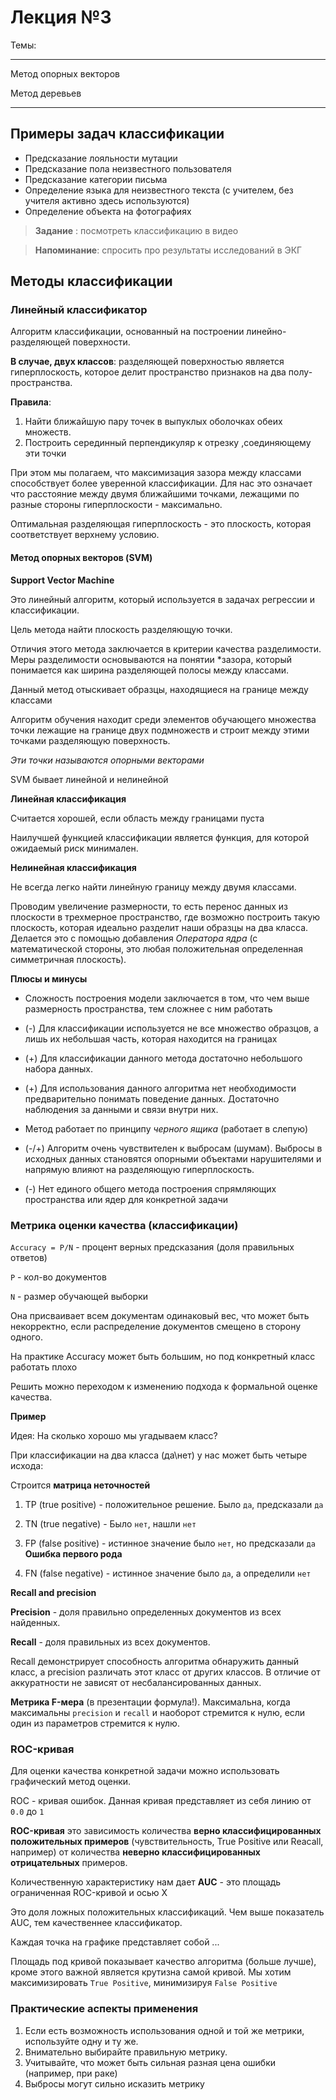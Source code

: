 # Лекция №3

Темы:

<hr>

Метод опорных векторов

Метод деревьев



<hr>



## Примеры задач классификации

* Предсказание лояльности мутации
* Предсказание пола неизвестного пользователя
* Предсказание категории письма
* Определение языка для неизвестного текста
  (с учителем, без учителя активно здесь используются)
* Определение объекта на фотографиях



> **Задание** : посмотреть классификацию в видео



> **Напоминание**: спросить про результаты исследований в ЭКГ



## Методы классификации

 ### Линейный классификатор

Алгоритм классификации, основанный на построении линейно-разделяющей поверхности.

**В случае, двух классов**: разделяющей поверхностью является гиперплоскость, которое делит пространство признаков на два полу-пространства.

**Правила**:

1. Найти ближайшую пару точек в выпуклых оболочках обеих множеств.
2. Построить серединный перпендикуляр к отрезку ,соединяющему эти точки



При этом мы полагаем, что максимизация зазора между классами способствует более уверенной классификации. Для нас это означает что расстояние между двумя ближайшими точками, лежащими по разные стороны гиперплоскости - максимально.



Оптимальная разделяющая гиперплоскость - это плоскость, которая соответствует верхнему условию.

#### Метод опорных векторов (SVM)

**Support Vector Machine**

Это линейный алгоритм, который используется в задачах регрессии и классификации.

Цель метода найти плоскость разделяющую точки.



Отличия этого метода заключается в критерии качества разделимости. Меры разделимости основываются на понятии *зазора, который понимается как ширина разделяющей полосы между классами.



Данный метод отыскивает образцы, находящиеся на границе между классами



Алгоритм обучения находит среди элементов обучающего множества точки лежащие на границе двух подмножеств и строит между этими точками разделяющую поверхность. 

*Эти точки называются опорными векторами*



SVM бывает линейной и нелинейной



**Линейная классификация**

Считается хорошей, если область между границами пуста

Наилучшей функцией классификации является функция, для которой ожидаемый риск минимален.



**Нелинейная классификация**

Не всегда легко найти линейную границу между двумя классами.



Проводим увеличение размерности, то есть перенос данных из плоскости в трехмерное пространство, где возможно построить такую плоскость, которая идеально разделит наши образцы на два класса. Делается это с помощью добавления *Оператора ядра* (с математической стороны, это любая положительная определенная симметричная плоскость).



**Плюсы и минусы**

* Сложность построения модели заключается в том, что чем выше размерность пространства, тем сложнее с ним работать
* (-) Для классификации используется не все множество образцов, а лишь их небольшая часть, которая находится на границах
* (+) Для классификации данного метода достаточно небольшого набора данных.
* (+) Для использования данного алгоритма нет необходимости предварительно понимать поведение данных. Достаточно наблюдения за данными и связи внутри них.

* Метод работает по принципу *черного ящика* (работает в слепую)

* (-/+) Алгоритм очень чувствителен к выбросам (шумам). Выбросы в исходных данных становятся опорными объектами нарушителями и напрямую влияют на разделяющую гиперплоскость.

* (-) Нет единого общего метода построения спрямляющих пространства или ядер для конкретной задачи

  

### Метрика оценки качества (классификации)



`Accuracy = P/N` - процент верных предсказания (доля правильных ответов)

`P` - кол-во документов

`N` - размер обучающей выборки



Она присваивает всем документам одинаковый вес, что может быть некорректно, если распределение документов смещено в сторону одного.

На практике Accuracy может быть большим, но под конкретный класс работать плохо



Решить можно  переходом к изменению подхода к формальной оценке качества.



**Пример**

Идея: На сколько хорошо мы угадываем класс?

При классификации на два класса (да\нет) у нас может быть четыре исхода:

Строится **матрица неточностей**

1. TP (true positive) - положительное решение. Было `да`, предсказали `да`

2. TN (true negative) - Было `нет`, нашли `нет`
3. FP (false positive) - истинное значение было `нет`, но предсказали `да`
   **Ошибка первого рода**
4. FN (false negative) - истинное значение было `да`, а определили `нет`



**Recall and precision** 



**Precision** - доля правильно определенных документов из всех найденных.

**Recall** - доля правильных из всех документов. 

Recall демонстрирует способность алгоритма обнаружить данный класс, а precision различать этот класс от других классов. В отличие от аккуратности не зависят от несбалансированных данных. 



**Метрика F-мера** (в презентации формула!). Максимальна, когда максимальны `precision` и `recall` и наоборот стремится к нулю, если один из параметров стремится к нулю.



### ROC-кривая

Для оценки качества конкретной задачи можно использовать графический метод оценки.

ROC - кривая ошибок. Данная кривая представляет из себя линию от `0.0` до `1`

**ROC-кривая** это зависимость количества **верно классифицированных положительных примеров** (чувствительность, True Positive или Reacall, например) от количества **неверно классифицированных отрицательных** примеров. 

Количественную характеристику нам дает **AUC** - это площадь ограниченная ROC-кривой и осью X

Это доля ложных положительных классификаций. Чем выше показатель AUC, тем качественнее классификатор.

Каждая точка на графике представляет собой ...

Площадь под кривой показывает качество алгоритма (больше лучше), кроме этого важной является крутизна самой кривой. Мы хотим максимизировать `True Positive`, минимизируя `False Positive`



### Практические аспекты применения

1. Если есть возможность использования одной и той же метрики, используйте одну и ту же.
2. Внимательно выбирайте правильную метрику.
3. Учитывайте, что может быть сильная разная цена ошибки (например, при раке)
4. Выбросы могут сильно исказить метрику